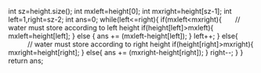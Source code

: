 int sz=height.size();
int mxleft=height[0];
int mxright=height[sz-1];
int left=1,right=sz-2;
int ans=0;
while(left<=right){
if(mxleft<mxright){       // water must store according to left height
if(height[left]>mxleft){
mxleft=height[left];
}
else {
ans += (mxleft-height[left]);
}
left++;
}
else{                    // water must store according to right height
if(height[right]>mxright){
mxright=height[right];
}
else{
ans += (mxright-height[right]);
}
right--;
}
}
return ans;